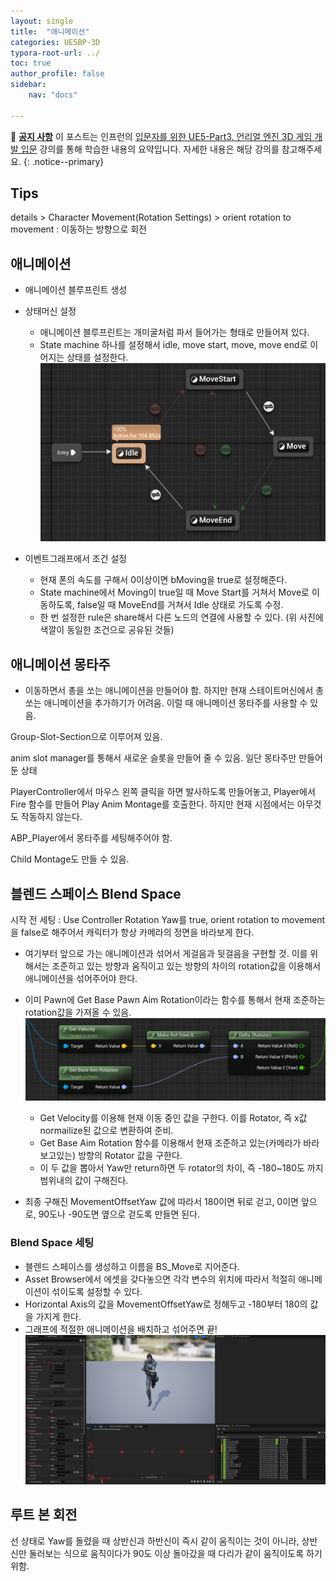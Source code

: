```yaml
---
layout: single
title:  "애니메이션"
categories: UE5BP-3D
typora-root-url: ../
toc: true
author_profile: false
sidebar:
    nav: "docs"

---
```


🌝 **<u>공지 사항</u>** 
이 포스트는 인프런의 [입문자를 위한 UE5-Part3. 언리얼 엔진 3D 게임 개발 입문](https://www.inflearn.com/course/%EC%96%B8%EB%A6%AC%EC%96%BC5-%EA%B0%9C%EB%B0%9C%EC%9D%98%EC%A0%95%EC%84%9D-3/) 강의를 통해 학습한 내용의 요약입니다. 자세한 내용은 해당 강의를 참고해주세요.
{: .notice--primary} 

## Tips

details > Character Movement(Rotation Settings) > orient rotation to movement : 이동하는 방향으로 회전

## 애니메이션 

- 애니메이션 블루프린트 생성
- 상태머신 설정 
  - 애니메이션 블루프린트는 개미굴처럼 파서 들어가는 형태로 만들어져 있다. 
  - State machine 하나를 설정해서 idle, move start, move, move end로 이어지는 상태를 설정한다. 
    <img src="/../images/2024-04-30-Animation/image-20240430070555277.png" alt="image-20240430070555277" style="zoom: 80%;" />

- 이벤트그래프에서 조건 설정 
  - 현재 폰의 속도를 구해서 0이상이면 bMoving을 true로 설정해준다. 
  - State machine에서 Moving이 true일 때 Move Start를 거쳐서 Move로 이동하도록, false일 때 MoveEnd를 거쳐서 Idle 상태로 가도록 수정. 
  - 한 번 설정한 rule은 share해서 다른 노드의 연결에 사용할 수 있다. (위 사진에 색깔이 동일한 조건으로 공유된 것들)

## 애니메이션 몽타주 

- 이동하면서 총을 쏘는 애니메이션을 만들어야 함. 하지만 현재 스테이트머신에서 총쏘는 애니메이션을 추가하기가 어려움. 이럴 때 애니메이션 몽타주를 사용할 수 있음. 

Group-Slot-Section으로 이루어져 있음. 

anim slot manager를 통해서 새로운 슬롯을 만들어 줄 수 있음. 일단 몽타주만 만들어둔 상태 

PlayerController에서 마우스 왼쪽 클릭을 하면 발사하도록 만들어놓고, Player에서 Fire 함수를 만들어 Play Anim Montage를 호출한다. 하지만 현재 시점에서는 아무것도 작동하지 않는다. 

ABP_Player에서 몽타주를 세팅해주어야 함. 

Child Montage도 만들 수 있음. 

## 블렌드 스페이스 Blend Space

시작 전 세팅 : Use Controller Rotation Yaw를 true, orient rotation to movement을 false로 해주어서 캐릭터가 항상 카메라의 정면을 바라보게 한다. 

- 여기부터 앞으로 가는 애니메이션과 섞어서 게걸음과 뒷걸음을 구현할 것. 
  이를 위해서는 조준하고 있는 방향과 움직이고 있는 방향의 차이의 rotation값을 이용해서 애니메이션을 섞어주어야 한다. 

- 이미 Pawn에 Get Base Pawn Aim Rotation이라는 함수를 통해서 현재 조준하는 rotation값을 가져올 수 있음. 
  <img src="/../images/2024-04-30-Animation/image-20240501174203171.png" alt="image-20240501174203171" style="zoom:80%;" />
  - Get Velocity를 이용해 현재 이동 중인 값을 구한다. 이를 Rotator, 즉 x값 normailize된 값으로 변환하여 준비. 
  - Get Base Aim Rotation 함수를 이용해서 현재 조준하고 있는(카메라가 바라보고있는) 방향의 Rotator 값을 구한다. 
  - 이 두 값을 뽑아서 Yaw만 return하면 두 rotator의 차이, 즉 -180~180도 까지 범위내의 값이 구해진다. 
- 최종 구해진 MovementOffsetYaw 값에 따라서 180이면 뒤로 걷고, 0이면 앞으로, 90도나 -90도면 옆으로 걷도록 만들면 된다. 

### Blend Space 세팅

- 블렌드 스페이스를 생성하고 이름을 BS_Move로 지어준다. 
- Asset Browser에서 에셋을 갖다놓으면 각각 변수의 위치에 따라서 적절히 애니메이션이 섞이도록 설정할 수 있다. 
- Horizontal Axis의 값을 MovementOffsetYaw로 정해두고 -180부터 180의 값을 가지게 한다. 
- 그래프에 적절한 애니메이션을 배치하고 섞어주면 끝! 
  <img src="/../images/2024-04-30-Animation/image-20240501174816965.png" alt="image-20240501174816965" style="zoom:50%;" />



## 루트 본 회전
선 상태로 Yaw를 돌렸을 때 상반신과 하반신이 즉시 같이 움직이는 것이 아니라, 상반신만 둘러보는 식으로 움직이다가 90도 이상 돌아갔을 때 다리가 같이 움직이도록 하기 위함. 

